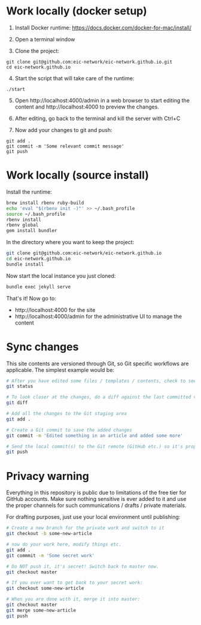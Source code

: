 
# Work locally (docker setup)

1. Install Docker runtime: https://docs.docker.com/docker-for-mac/install/

2. Open a terminal window

3. Clone the project:

```
git clone git@github.com:eic-network/eic-network.github.io.git
cd eic-network.github.io
```

4. Start the script that will take care of the runtime:

```
./start
```

5. Open http://localhost:4000/admin in a web browser to start editing the content and http://localhost:4000 to preview the changes.

6. After editing, go back to the terminal and kill the server with Ctrl+C

7. Now add your changes to git and push:

```
git add .
git commit -m 'Some relevant commit message'
git push
```


# Work locally (source install)

Install the runtime:

``` sh
brew install rbenv ruby-build
echo 'eval "$(rbenv init -)"' >> ~/.bash_profile
source ~/.bash_profile
rbenv install 
rbenv global 
gem install bundler
```

In the directory where you want to keep the project:

``` sh
git clone git@github.com:eic-network/eic-network.github.io
cd eic-network.github.io
bundle install
```

Now start the local instance you just cloned:

``` sh
bundle exec jekyll serve
```

That's it! Now go to:

* http://localhost:4000 for the site
* http://localhost:4000/admin for the administrative UI to manage the content

# Sync changes

This site contents are versioned through Git, so Git specific workflows are applicable. The simplest example would be:

``` sh
# After you have edited some files / templates / contents, check to see what changed
git status

# To look closer at the changes, do a diff against the last committed version. Exit the pager with `q`.
git diff

# Add all the changes to the Git staging area
git add .

# Create a Git commit to save the added changes
git commit -m 'Edited something in an article and added some more'

# Send the local commit(s) to the Git remote (GitHub etc.) so it's propagated to the deploy site
git push
```

# Privacy warning

Everything in this repository is public due to limitations of the free tier for GitHub accounts. Make sure nothing sensitive is ever added to it and use the proper channels for such communications / drafts / private materials.

For drafting purposes, just use your local environment until publishing:

``` sh
# Create a new branch for the private work and switch to it
git checkout -b some-new-article

# now do your work here, modify things etc.
git add .
git commmit -m 'Some secret work'

# Do NOT push it, it's secret! Switch back to master now.
git checkout master

# If you ever want to get back to your secret work:
git checkout some-new-article

# When you are done with it, merge it into master:
git checkout master
git merge some-new-article
git push
```
